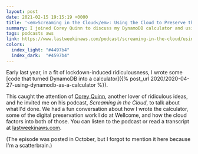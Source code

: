 ```yaml
---
layout: post
date: 2021-02-15 19:15:19 +0000
title: '<em>Screaming in the Cloud</em>: Using the Cloud to Preserve the Future'
summary: I joined Corey Quinn to discuss my DynamoDB calculator and using the cloud to preserve digital collections.
tags: podcasts aws
link: https://www.lastweekinaws.com/podcast/screaming-in-the-cloud/using-the-cloud-to-preserve-the-future-with-alex-chan/
colors:
  index_light: "#4497b4"
  index_dark:  "#4597b4"
---
```


Early last year, in a fit of lockdown-induced ridiculousness, I wrote some [code that turned DynamoDB into a calculator]({% post_url 2020/2020-04-27-using-dynamodb-as-a-calculator %}).

This caught the attention of [Corey Quinn](https://twitter.com/quinnypig), another lover of ridiculous ideas, and he invited me on his podcast, *Screaming in the Cloud*, to talk about what I'd done.
We had a fun conversation about how I wrote the calculator, some of the digital preservation work I do at Wellcome, and how the cloud factors into both of those.
You can listen to the podcast or read a transcript at [lastweekinaws.com](https://www.lastweekinaws.com/podcast/screaming-in-the-cloud/using-the-cloud-to-preserve-the-future-with-alex-chan/).

(The episode was posted in October, but I forgot to mention it here because I'm a scatterbrain.)
